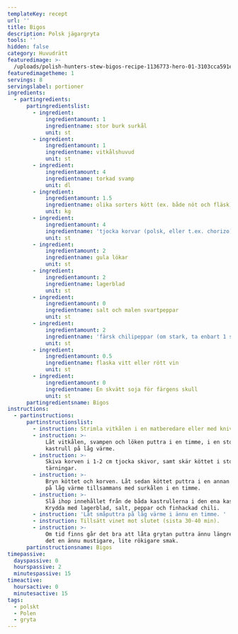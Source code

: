 ```yaml
---
templateKey: recept
url: ''
title: Bigos
description: Polsk jägargryta
tools: ''
hidden: false
category: Huvudrätt
featuredimage: >-
  /uploads/polish-hunters-stew-bigos-recipe-1136773-hero-01-3103cca591e248838157cbe61be0560c.webp
featuredimagetheme: 1
servings: 8
servingslabel: portioner
ingredients:
  - partingredients:
      partingredientslist:
        - ingredient:
            ingredientamount: 1
            ingredientname: stor burk surkål
            unit: st
        - ingredient:
            ingredientamount: 1
            ingredientname: vitkålshuvud
            unit: st
        - ingredient:
            ingredientamount: 4
            ingredientname: torkad svamp
            unit: dl
        - ingredient:
            ingredientamount: 1.5
            ingredientname: olika sorters kött (ex. både nöt och fläsk)
            unit: kg
        - ingredient:
            ingredientamount: 4
            ingredientname: 'tjocka korvar (polsk, eller t.ex. chorizo)'
            unit: st
        - ingredient:
            ingredientamount: 2
            ingredientname: gula lökar
            unit: st
        - ingredient:
            ingredientamount: 2
            ingredientname: lagerblad
            unit: st
        - ingredient:
            ingredientamount: 0
            ingredientname: salt och malen svartpeppar
            unit: st
        - ingredient:
            ingredientamount: 2
            ingredientname: 'färsk chilipeppar (om stark, ta enbart 1 st)'
            unit: st
        - ingredient:
            ingredientamount: 0.5
            ingredientname: flaska vitt eller rött vin
            unit: st
        - ingredient:
            ingredientamount: 0
            ingredientname: En skvätt soja för färgens skull
            unit: st
      partingredientsname: Bigos
instructions:
  - partinstructions:
      partinstructionslist:
        - instruction: Strimla vitkålen i en matberedare eller med kniv (långa remsor).
        - instruction: >-
            Låt vitkålen, svampen och löken puttra i en timme, i en stor
            kastrull på låg värme.
        - instruction: >-
            Skiva korven i 1-2 cm tjocka skivor, samt skär köttet i stora
            tärningar.
        - instruction: >-
            Bryn köttet och korven. Låt sedan köttet puttra i en annan kastrull
            på låg värme tillsammans med surkålen i en timme.
        - instruction: >-
            Slå ihop innehållet från de båda kastrullerna i den ena kastrullen.
            Krydda med lagerblad, salt, peppar och finhackad chili.
        - instruction: 'Låt småputtra på låg värme i ännu en timme. '
        - instruction: Tillsätt vinet mot slutet (sista 30-40 min).
        - instruction: >-
            Om tid finns går det bra att låta grytan puttra ännu längre, så blir
            det en ännu mustigare, lite rökigare smak.
      partinstructionsname: Bigos
timepassive:
  dayspassive: 0
  hourspassive: 2
  minutespassive: 15
timeactive:
  hoursactive: 0
  minutesactive: 15
tags:
  - polskt
  - Polen
  - gryta
---
```

